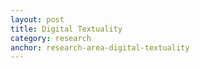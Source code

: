 ```yaml
---
layout: post
title: Digital Textuality
category: research
anchor: research-area-digital-textuality
---
```

